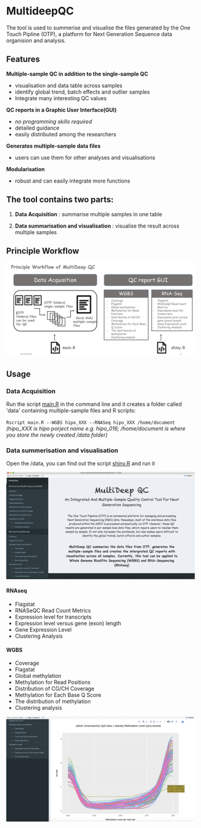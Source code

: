 # MultideepQC


The tool is used to summerise and visualise the files generated by the One Touch Pipline (OTP), a platform for Next Generation Sequence data organision and analysis. 

## Features 

**Multiple-sample QC in addition to the single-sample QC**  
- visualisation and data table across samples
- identify global trend, batch effects and outlier samples
- Integrate many interesting QC values

**QC reports in a Graphic User Interface(GUI)**
- *no programming skills required*
- detailed guidance
- easily distributed among the researchers

**Generates multiple-sample data files**
- users can use them for other analyses and visualisations 

**Modularisation**
- robust and can easily integrate more functions 

## The tool contains two parts: 

1. **Data Acquisition** :
summarise multiple samples in one table 

2. **Data summarisation and visualisation** :
visualise the result across multiple samples 

## Principle Workflow

![GitHub Logo](workflow.png)

## Usage

### Data Acquisition
 Run the script [main.R](https://github.com/leungman426/MultideepQC/tree/master/main.R) in the command line and it creates a folder called 'data' containing multiple-sample files and R scripts: 

`Rscript main.R --WGBS hipo_XXX --RNASeq hipo_XXX /home/document` *(hipo_XXX is hipo porject name e.g. hipo_016; /home/document is where you store the newly created /data folder)*
  
### Data summerisation and visualisation   
 Open the /data, you can find out the script [shiny.R](https://github.com/leungman426/MultideepQC/tree/master/shinyprocess/shiny.R) and run it

![Here is what you get](GUI.png)

#### RNAseq
- Flagstat
- RNASeQC Read Count Metrics
- Expression level for transcripts
- Expression level versus gene (exon) length
- Gene Expression Level
- Clustering Analysis

#### WGBS
- Coverage 
- Flagstat
- Global methylation 
- Methylation for Read Positions
- Distribution of CG/CH Coverage
- Methylation for Each Base Q Score
- The distribution of methylation
- Clustering analysis 


![Here is what you get](me_distribution.png)




